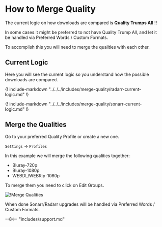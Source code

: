 # How to Merge Quality

The current logic on how downloads are compared is **Quality Trumps All** :bangbang:

In some cases it might be preferred to not have Quality Trump All, and let it be handled via Preferred Words / Custom Formats.

To accomplish this you will need to merge the qualities with each other.

## Current Logic

Here you will see the current logic so you understand how the possible downloads are compared.

{! include-markdown "../../../includes/merge-quality/radarr-current-logic.md" !}

{! include-markdown "../../../includes/merge-quality/sonarr-current-logic.md" !}

## Merge the Qualities

Go to your preferred Quality Profile or create a new one.

`Settings` => `Profiles`

In this example we will merge the following qualities together:

- Bluray-720p
- Bluray-1080p
- WEBDL/WEBRip-1080p

To merge them you need to click on Edit Groups.

![!Merge Qualities](images/merge.gif)

When done Sonarr/Radarr upgrades will be handled via Preferred Words / Custom Formats.

--8<-- "includes/support.md"
